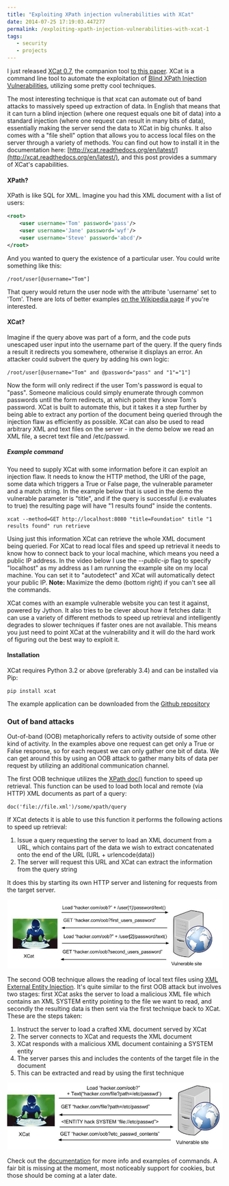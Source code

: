 ```yaml
---
title: "Exploiting XPath injection vulnerabilities with XCat"
date: 2014-07-25 17:19:03.447277
permalink: /exploiting-xpath-injection-vulnerabilities-with-xcat-1
tags:
   - security
   - projects
---
```


I just released [XCat 0.7](https://pypi.python.org/pypi/xcat), the companion tool [to this paper](http://packetstorm.interhost.co.il/papers/general/bh-eu-12-Siddharth-Xpath-WP.pdf). XCat is a command line tool to automate the exploitation of [Blind XPath Injection Vulnerabilities](https://www.owasp.org/index.php/Blind_XPath_Injection), utilizing some pretty cool techniques.

The most interesting technique is that xcat can automate out of band attacks to massively speed up extraction of data. In English that means that it can turn a blind injection (where one request equals one bit of data) into a standard injection (where one request can result in many bits of data), essentially making the server send the data to XCat in big chunks. It also comes with a "file shell" option that allows you to access local files on the server through a variety of methods. You can find out how to install it in the documentation here: [http://xcat.readthedocs.org/en/latest/](http://xcat.readthedocs.org/en/latest/), and this post provides a summary of XCat's capabilities.

#### XPath?
XPath is like SQL for XML. Imagine you had this XML document with a list of users:

~~~~xml
<root>
	<user username='Tom' password='pass'/>
	<user username='Jane' password='wyf'/>
	<user username='Steve' password='abcd'/>
</root>
~~~~

And you wanted to query the existence of a particular user. You could write something like this:

~~~~xpath
/root/user[@username="Tom"]
~~~~

That query would return the user node with the attribute 'username' set to 'Tom'. There are lots of better examples [on the Wikipedia page](http://en.wikipedia.org/wiki/XPath) if you're interested.

#### XCat?
Imagine if the query above was part of a form, and the code puts unescaped user input into the username part of the query. If the query finds a result it redirects you somewhere, otherwise it displays an error. An attacker could subvert the query by adding his own logic:

~~~~xpath
/root/user[@username="Tom" and @password="pass" and "1"="1"]
~~~~

Now the form will only redirect if the user Tom's password is equal to "pass". Someone malicious could simply enumerate through common passwords until the form redirects, at which point they know Tom's password. XCat is built to automate this, but it takes it a step further by being able to extract any portion of the document being queried through the injection flaw as efficiently as possible. XCat can also be used to read arbitrary XML and text files on the server - in the demo below we read an XML file, a secret text file and /etc/passwd.

##### Example command
You need to supply XCat with some information before it can exploit an injection flaw. It needs to know the HTTP method, the URI of the page, some data which triggers a True or False page, the vulnerable parameter and a match string. In the example below that is used in the demo the vulnerable parameter is "title", and if the query is successful (i.e evaluates to true) the resulting page will have "1 results found" inside the contents. 

~~~~shell
xcat --method=GET http://localhost:8080 "title=Foundation" title "1 results found" run retrieve
~~~~

Using just this information XCat can retrieve the whole XML document being queried. For XCat to read local files and speed up retrieval it needs to know how to connect back to your local machine, which means you need a public IP address. In the video below I use the *--public-ip* flag to specify "localhost" as my address as I am running the example site on my local machine. You can set it to "autodetect" and XCat will automatically detect your public IP. **Note:** Maximize the demo (bottom right) if you can't see all the commands.

<script type="text/javascript" src="https://asciinema.org/a/10850.js" id="asciicast-10850" async></script>

XCat comes with an example vulnerable website you can test it against, powered by Jython. It also tries to be clever about how it fetches data: It can use a variety of different methods to speed up retrieval and intelligently degrades to slower techniques if faster ones are not available. This means you just need to point XCat at the vulnerability and it will do the hard work of figuring out the best way to exploit it.

#### Installation
XCat requires Python 3.2 or above (preferably 3.4) and can be installed via Pip:

~~~~shell
pip install xcat
~~~~

The example application can be downloaded from the [Github repository](https://github.com/orf/xcat/tree/master/example_application)

### Out of band attacks
Out-of-band (OOB) metaphorically refers to activity outside of some other kind of activity. In the examples above one request can get only a True or False response, so for each request we can only gather one bit of data. We can get around this by using an OOB attack to gather many bits of data per request by utilizing an additional communication channel. 

The first OOB technique utilizes the [XPath doc()](http://www.w3.org/TR/xpath-functions/#func-doc) function to speed up retrieval. This function can be used to load both local and remote (via HTTP) XML documents as part of a query:

~~~~xpath
doc('file://file.xml')/some/xpath/query
~~~~

If XCat detects it is able to use this function it performs the following actions to speed up retrieval:
   
   1. Issue a query requesting the server to load an XML document from a URL, which contains part of the data we wish to extract concatenated onto the end of the URL (URL + urlencode(data))
   2. The server will request this URL and XCat can extract the information from the query string

It does this by starting its own HTTP server and listening for requests from the target server.

![](./OOB_HTTP_postback_3_YQT2BHW7.jpg)

The second OOB technique allows the reading of local text files using [XML External Entity Injection](https://www.owasp.org/index.php/XML_External_Entity_(XXE)_Processing). It's quite similar to the first OOB attack but involves two stages: first XCat asks the server to load a malicious XML file which contains an XML SYSTEM entity pointing to the file we want to read, and secondly the resulting data is then sent via the first technique back to XCat. These are the steps taken:

   1. Instruct the server to load a crafted XML document served by XCat
   2. The server connects to XCat and requests the XML document
   3. XCat responds with a malicious XML document containing a SYSTEM entity
   4. The server parses this and includes the contents of the target file in the document
   5. This can be extracted and read by using the first technique

![](./OOB_HTTP_postback_4_TSS6RIH3.jpg)

Check out the [documentation](http://xcat.readthedocs.org/en/latest/) for more info and examples of commands. A fair bit is missing at the moment, most noticeably support for cookies, but those should be coming at a later date.
    